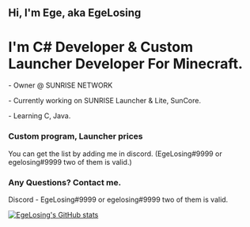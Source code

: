 <h2>Hi, I'm Ege, aka EgeLosing</h3>

<h1>I'm C# Developer & Custom Launcher Developer For Minecraft.</h2>
<p>- Owner @ SUNRISE NETWORK</p>
<p>- Currently working on SUNRISE Launcher & Lite, SunCore.</p>
<p>- Learning C, Java.</p>

<h3>Custom program, Launcher prices</h4>
<p>You can get the list by adding me in discord. (EgeLosing#9999 or egelosing#9999 two of them is valid.)

<h3>Any Questions? Contact me.</h4>
<p>Discord - EgeLosing#9999 or egelosing#9999 two of them is valid.</p>
<p></p>

[![EgeLosing's GitHub stats](https://github-readme-stats.vercel.app/api?username=EgeLosing&show_icons=true&theme=tokyonight&hide_border=true&border-radius=21)](https://github.com/EgeLosing)
